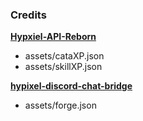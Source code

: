 ### Credits
**[Hypxiel-API-Reborn](https://github.com/Hypixel-API-Reborn/hypixel-api-reborn)**
- assets/cataXP.json
- assets/skillXP.json

**[hypixel-discord-chat-bridge](https://github.com/DuckySoLucky/hypixel-discord-chat-bridge)**
- assets/forge.json